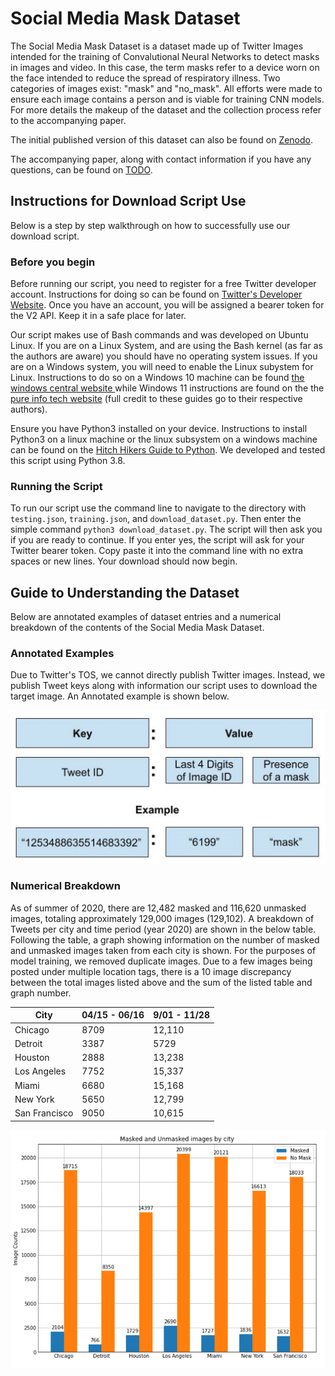 # Social Media Mask Dataset

The Social Media Mask Dataset is a dataset made up of Twitter Images intended for the training of Convalutional Neural Networks to detect masks in images and video. In this case, the term masks refer to a device worn on the face intended to reduce the spread of respiratory illness. Two categories of images exist: "mask" and "no_mask". All efforts were made to ensure each image contains a person and is viable for training CNN models. For more details the makeup of the dataset and the collection process refer to the accompanying paper.   

The initial published version of this dataset can also be found on [Zenodo](https://doi.org/10.5281/zenodo.5813804).

The accompanying paper, along with contact information if you have any questions, can be found on [TODO]().

## Instructions for Download Script Use
Below is a step by step walkthrough on how to successfully use our download script.


### Before you begin

Before running our script, you need to register for a free Twitter developer account. Instructions for doing so can be found on [Twitter's Developer Website](https://developer.twitter.com/en/docs/twitter-api/getting-started/getting-access-to-the-twitter-api). Once you have an account, you will be assigned a bearer token for the V2 API. Keep it in a safe place for later.


Our script makes use of Bash commands and was developed on Ubuntu Linux. If you are on a Linux System, and are using the Bash kernel (as far as the authors are aware) you should have no operating system issues. If you are on a Windows system, you will need to enable the Linux subystem for Linux. Instructions to do so on a Windows 10 machine can be found [the windows central website ](https://www.windowscentral.com/install-windows-subsystem-linux-windows-10) while Windows 11 instructions are found on the the [pure info tech website](https://pureinfotech.com/install-wsl-windows-11/) (full credit to these guides go to their respective authors).


Ensure you have Python3 installed on your device. Instructions to install Python3 on a linux machine or the linux subsystem on a windows machine can be found on the [Hitch Hikers Guide to Python](https://docs.python-guide.org/starting/install3/linux/). We developed and tested this script using Python 3.8.

### Running the Script
To run our script use the command line to navigate to the directory with `testing.json`, `training.json`, and `download_dataset.py`. Then enter the simple command `python3 download_dataset.py`. The script will then ask you if you are ready to continue. If you enter yes, the script will ask for your Twitter bearer token. Copy paste it into the command line with no extra spaces or new lines. Your download should now begin.

## Guide to Understanding the Dataset
Below are annotated examples of dataset entries and a numerical breakdown of the contents of the Social Media Mask Dataset.

### Annotated Examples  
Due to Twitter's TOS, we cannot directly publish Twitter images. Instead, we publish Tweet keys along with information our script uses to download the target image. An Annotated example is shown below.

![Annotated_Example](figures/instance.png)


### Numerical Breakdown
As of summer of 2020, there are 12,482 masked and 116,620 unmasked images, totaling approximately 129,000 images (129,102). A breakdown of Tweets per city and time period (year 2020) are shown in the below table. Following the table, a graph showing information on the number of masked and unmasked images taken from each city is shown. For the purposes of model training, we removed duplicate images. Due to a few images being posted under multiple location tags, there is a 10 image discrepancy between the total images listed above and the sum of the listed table and graph number.

| City          | 04/15 - 06/16 | 9/01 - 11/28 |
|---------------|-------------|--------------|
| Chicago       | 8709        | 12,110       |
| Detroit       | 3387        | 5729         |
| Houston       | 2888        | 13,238       |
| Los Angeles   | 7752        | 15,337       |
| Miami         | 6680        | 15,168       |
| New York      | 5650        | 12,799       |
| San Francisco | 9050        | 10,615       |



![Breakdown of Masked and Unmasked Images By City](figures/city_image_breakdown.png)
